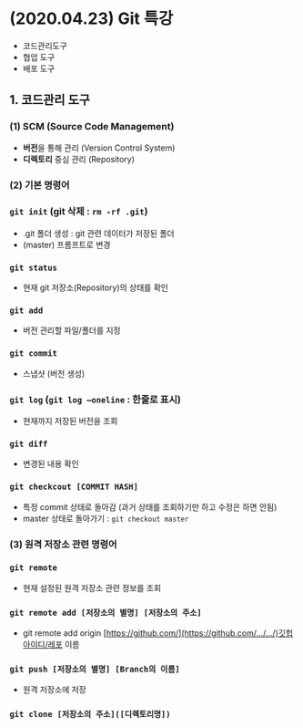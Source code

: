 # (2020.04.23) Git 특강

- 코드관리도구
- 협업 도구
- 배포 도구

## 1. 코드관리 도구

### (1) SCM (Source Code Management)

- **버전**을 통해 관리 (Version Control System)
- **디렉토리** 중심 관리 (Repository)

### (2) 기본 명령어

### `git init` (git 삭제 : `rm -rf .git`)

- .git 폴더 생성 : git 관련 데이터가 저장된 폴더
- (master) 프롬프트로 변경

### `git status`

- 현재 git 저장소(Repository)의 상태를 확인

### `git add`

- 버전 관리할 파일/폴더를 지정

### `git commit`

- 스냅샷 (버전 생성)

### `git log` (`git log —oneline` : 한줄로 표시)

- 현재까지 저장된 버전을 조회

### `git diff`

- 변경된 내용 확인

### `git checkcout [COMMIT HASH]`

- 특정 commit 상태로 돌아감 (과거 상태를 조회하기만 하고 수정은 하면 안됨)
- master 상태로 돌아가기 : `git checkout master`

### (3) 원격 저장소 관련 명령어

### `git remote`

- 현재 설정된 원격 저장소 관련 정보를 조회

### `git remote add [저장소의 별명] [저장소의 주소]`

- git remote add origin [https://github.com/](https://github.com/.../.../)깃헙아이디/레포 이름

### `git push [저장소의 별명] [Branch의 이름]`

- 원격 저장소에 저장

### `git clone [저장소의 주소]([디렉토리명])`